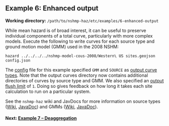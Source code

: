 Example 6: Enhanced output
--------------------------

__Working directory:__ `/path/to/nshmp-haz/etc/examples/6-enhanced-output`

While mean hazard is of broad interest, it can be useful to preserve individual components of a total curve, particularly with more complex models. Execute the following to write curves for each source type and ground motion model (GMM) used in the 2008 NSHM:

```Shell
hazard ../../../../nshmp-model-cous-2008/Western\ US sites.geojson config.json
```

The [config](https://github.com/usgs/nshmp-haz/blob/master/etc/examples/6-enhanced-output/config.json) file for this example specified `GMM` and `SOURCE` as [output curve types](https://github.com/usgs/nshmp-haz/wiki/Configuration#calculation-configuration-parameters). Note that the output curves directory now contains additional directories of curves by source type and GMM. We also specified an [output flush limit](https://github.com/usgs/nshmp-haz/wiki/Configuration#calculation-configuration-parameters) of `1`. Doing so gives feedback on how long it takes each site calculation to run on a particular system.

See the `nshmp-haz` wiki and JavDocs for more information on source types ([Wiki](https://github.com/usgs/nshmp-haz/wiki/Source-Types), [JavaDoc](http://usgs.github.io/nshmp-haz/javadoc/index.html?org/opensha2/eq/model/SourceType.html)) and GMMs ([Wiki](https://github.com/usgs/nshmp-haz/wiki/Ground-Motion-Models), [JavaDoc](http://usgs.github.io/nshmp-haz/javadoc/index.html?org/opensha2/gmm/Gmm.html)).

#### Next: [Example 7 – Deaggregation](../7-deaggregation)

